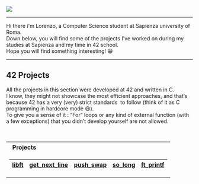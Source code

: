 ![](https://64.media.tumblr.com/13d2c753eed929097cc13bbb1d3e482c/67441800327766fc-96/s1920x1080/fe67f6e7feaaf682aa84cd0280cbb4eed24e9dea.gif)

---

Hi there i'm Lorenzo, a Computer Science student at Sapienza university of Roma.<br>
Down below, you will find some of the projects I've worked on during my studies at Sapienza and my time in 42 school.<br>
Hope you will find something interesting! :grin:

---

## 42 Projects 
All the projects in this section were developed at 42 and written in C. <br>
I know, they might not showcase the most efficient approaches, and that’s because 42 has a very (very) strict standards  to follow (think of it as C programming in hardcore mode 😆).<br>
To give you a sense of it : “For” loops or any kind of external function (with a few exceptions) that you didn’t develop yourself are not allowed.

<table> 
<tr>
<th align="left"> &nbsp; Projects</th>
</tr>
<tr>

<td>

| [libft](https://github.com/onetrainn/libft)          | [get_next_line](https://github.com/onetrainn/get_next_line) |[push_swap](https://github.com/onetrainn/push_swap)  | [so_long](https://github.com/onetrainn/so_long) | [ft_printf](https://github.com/onetrainn/ft_printf)|
|                                                    --|                                                           --|                                                   --|                                               --|  --|
</td> </tr> </table>



<!--
**onetrainn/onetrainn** is a ✨ _special_ ✨ repository because its `README.md` (this file) appears on your GitHub profile.

Here are some ideas to get you started:

- 🔭 I’m currently working on ...
- 🌱 I’m currently learning ...
- 👯 I’m looking to collaborate on ...
- 🤔 I’m looking for help with ...
- 💬 Ask me about ...
- 📫 How to reach me: ...
- 😄 Pronouns: ...
- ⚡ Fun fact: ...
-->

